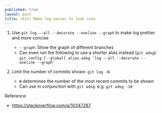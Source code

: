 ```yaml
---
published: true
layout: post
title: (Git) Make log easier to look into
---
```


1.  Use `git log --all --decorate --oneline --graph` to make log prettier and more concise
    - `--graph`: Show the graph of different branches
    - Can even run the following to use a shorter alias instead (`git adog`):
      `git config [--global] alias.adog 'log --all --decorate --oneline --graph'`

2.  Limit the number of commits shown: `git log -N`
    - `N` determines the number of the most recent commits to be shown
    - Can use in conjunction with `git adog`: e.g. `git adog -10`


Reference:
- <https://stackoverflow.com/a/10347287>
